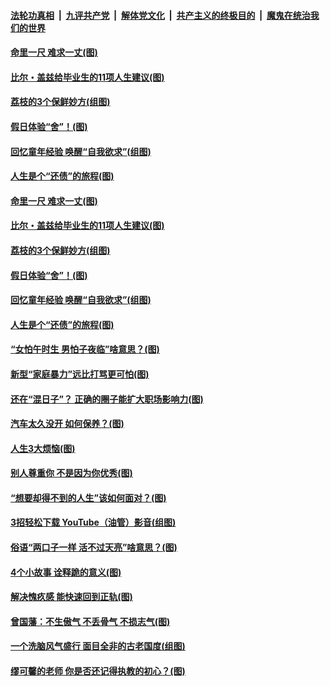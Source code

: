 ####  [法轮功真相](../../../../basic/blob/master/README.md?t=06220731) &nbsp;|&nbsp; [九评共产党](../../../../9ping.md/blob/master/README.md?t=06220731) &nbsp;|&nbsp; [解体党文化](../../../../jtdwh.md/blob/master/README.md?t=06220731)  &nbsp;|&nbsp; [共产主义的终极目的](../../../../gczydzjmd.md/blob/master/README.md?t=06220731) &nbsp;|&nbsp; [魔鬼在统治我们的世界](../../../../mgztzwmdsj.md/blob/master/README.md?t=06220731) 

#### [命里一尺 难求一丈(图)](../pages/p8/936782.md?t=06220731) 

#### [比尔・盖兹给毕业生的11项人生建议(图)](../pages/p8/936231.md?t=06220731) 

#### [荔枝的3个保鲜妙方(组图)](../pages/p8/936950.md?t=06220731) 

#### [假日体验“舍”！(图)](../pages/p8/937183.md?t=06220731) 

#### [回忆童年经验 唤醒“自我欲求”(组图)](../pages/p8/937082.md?t=06220731) 

#### [人生是个“还债”的旅程(图)](../pages/p8/936768.md?t=06220731) 

#### [命里一尺 难求一丈(图)](../pages/p8/936782.md?t=06220731) 

#### [比尔・盖兹给毕业生的11项人生建议(图)](../pages/p8/936231.md?t=06220731) 

#### [荔枝的3个保鲜妙方(组图)](../pages/p8/936950.md?t=06220731) 

#### [假日体验“舍”！(图)](../pages/p8/937183.md?t=06220731) 

#### [回忆童年经验 唤醒“自我欲求”(组图)](../pages/p8/937082.md?t=06220731) 

#### [人生是个“还债”的旅程(图)](../pages/p8/936768.md?t=06220731) 

#### [“女怕午时生 男怕子夜临”啥意思？(图)](../pages/p8/937081.md?t=06220731) 

#### [新型“家庭暴力”远比打骂更可怕(图)](../pages/p8/936230.md?t=06220731) 

#### [还在“混日子”？ 正确的圈子能扩大职场影响力(图)](../pages/p8/937049.md?t=06220731) 

#### [汽车太久没开 如何保养？(图)](../pages/p8/937035.md?t=06220731) 

#### [人生3大烦恼(图)](../pages/p8/936959.md?t=06220731) 

#### [别人尊重你 不是因为你优秀(图)](../pages/p8/936253.md?t=06220731) 

#### [“想要却得不到的人生”该如何面对？(图)](../pages/p8/936933.md?t=06220731) 

#### [3招轻松下载 YouTube（油管）影音(组图)](../pages/p8/936922.md?t=06220731) 

#### [俗语“两口子一样 活不过天亮”啥意思？(图)](../pages/p8/936917.md?t=06220731) 

#### [4个小故事 诠释跪的意义(图)](../pages/p8/936353.md?t=06220731) 

#### [解决愧疚感 能快速回到正轨(图)](../pages/p8/936834.md?t=06220731) 

#### [曾国藩：不生傲气 不丢骨气 不损志气(图)](../pages/p8/936248.md?t=06220731) 

#### [一个洗脑风气盛行 面目全非的古老国度(组图)](../pages/p8/936759.md?t=06220731) 

#### [缪可馨的老师 你是否还记得执教的初心？(图)](../pages/p8/936737.md?t=06220731) 

